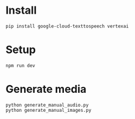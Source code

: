 # Install

    pip install google-cloud-texttospeech vertexai

# Setup

    npm run dev

# Generate media

    python generate_manual_audio.py
    python generate_manual_images.py
